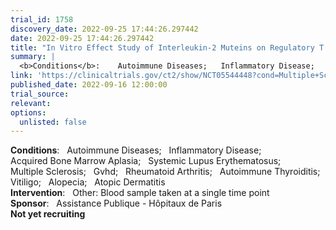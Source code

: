 ```yaml
---
trial_id: 1758
discovery_date: 2022-09-25 17:44:26.297442
date: 2022-09-25 17:44:26.297442
title: "In Vitro Effect Study of Interleukin-2 Muteins on Regulatory T Cells of Patients With Different Autoimmune, Allo-immune or Inflammatory Diseases"
summary: |
  <b>Conditions</b>:    Autoimmune Diseases;   Inflammatory Disease;   Acquired Bone Marrow Aplasia;   Systemic Lupus Erythematosus;   Multiple Sclerosis;   Gvhd;   Rheumatoid Arthritis;   Autoimmune Thyroiditis;   Vitiligo;   Alopecia;   Atopic Dermatitis<br /><b>Intervention</b>:    Other: Blood sample taken at a single time point<br /><b>Sponsor</b>:    Assistance Publique - Hôpitaux de Paris<br /><b>Not yet recruiting</b>
link: 'https://clinicaltrials.gov/ct2/show/NCT05544448?cond=Multiple+Sclerosis&sfpd_d=14&sel_rss=new14'
published_date: 2022-09-16 12:00:00
trial_source: 
relevant: 
options:
  unlisted: false
---
```

<b>Conditions</b>:    Autoimmune Diseases;   Inflammatory Disease;   Acquired Bone Marrow Aplasia;   Systemic Lupus Erythematosus;   Multiple Sclerosis;   Gvhd;   Rheumatoid Arthritis;   Autoimmune Thyroiditis;   Vitiligo;   Alopecia;   Atopic Dermatitis<br /><b>Intervention</b>:    Other: Blood sample taken at a single time point<br /><b>Sponsor</b>:    Assistance Publique - Hôpitaux de Paris<br /><b>Not yet recruiting</b>